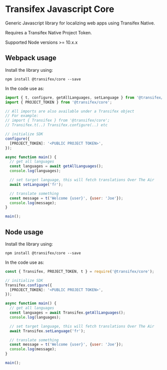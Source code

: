# Transifex Javascript Core

Generic Javascript library for localizing web apps using Transifex Native.

Requires a Transifex Native Project Token.

Supported Node versions >= 10.x.x

## Webpack usage

Install the library using:

```npm install @transifex/core --save```

In the code use as:

```js
import { t, configure, getAllLanguages, setLanguage } from '@transifex/core';
import { PROJECT_TOKEN } from '@transifex/core';

// All imports are also available under a Transifex object
// For example:
// import { Transifex } from '@transifex/core';
// Transifex.t(..) Transifex.configure(..) etc

// initialize SDK
configure({
  [PROJECT_TOKEN]: '<PUBLIC PROJECT TOKEN>',
});

async function main() {
  // get all languages
  const languages = await getAllLanguages();
  console.log(languages);

  // set target language, this will fetch translations Over The Air
  await setLanguage('fr');

  // translate something
  const message = t('Welcome {user}', {user: 'Joe'});
  console.log(message);
}

main();
```

## Node usage

Install the library using:

```npm install @transifex/core --save```

In the code use as:

```js
const { Transifex, PROJECT_TOKEN, t } = require('@transifex/core');

// initialize SDK
Transifex.configure({
  [PROJECT_TOKEN]: '<PUBLIC PROJECT TOKEN>',
});

async function main() {
  // get all languages
  const languages = await Transifex.getAllLanguages();
  console.log(languages);

  // set target language, this will fetch translations Over The Air
  await Transifex.setLanguage('fr');

  // translate something
  const message = t('Welcome {user}', {user: 'Joe'});
  console.log(message);
}

main();
```
